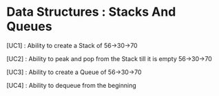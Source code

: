 # Data Structures : Stacks And Queues

[UC1] : Ability to create a Stack of 56->30->70

[UC2] : Ability to peak and pop from the Stack till it is empty 56->30->70

[UC3] : Ability to create a Queue of 56->30->70

[UC4] : Ability to dequeue from the beginning